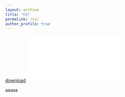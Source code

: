 ```yaml
---
layout: archive
title: "CV"
permalink: /cv/
author_profile: true
---
```

[download](SaraMoshtari_Resume_Sep2021.pdf)
<object data="cv.pdf" type="application/pdf" width="700px" height="700px">
    <embed src="cv.pdf">
    <p>aaaaa</p>
    </embed>
</object>


